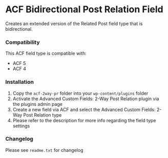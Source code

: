 # ACF Bidirectional Post Relation Field

Creates an extended version of the Related Post field type that is bidirectional.

### Compatibility

This ACF field type is compatible with:
* ACF 5
* ACF 4

### Installation

1. Copy the `acf-2way-pr` folder into your `wp-content/plugins` folder
2. Activate the Advanced Custom Fields: 2-Way Post Relation plugin via the plugins admin page
3. Create a new field via ACF and select the Advanced Custom Fields: 2-Way Post Relation type
4. Please refer to the description for more info regarding the field type settings

### Changelog
Please see `readme.txt` for changelog
